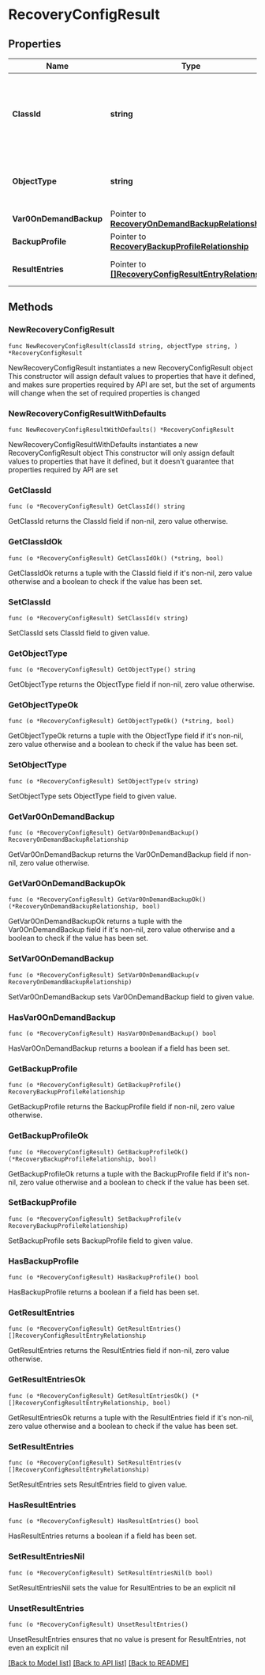 # RecoveryConfigResult

## Properties

Name | Type | Description | Notes
------------ | ------------- | ------------- | -------------
**ClassId** | **string** | The fully-qualified name of the instantiated, concrete type. This property is used as a discriminator to identify the type of the payload when marshaling and unmarshaling data. | [default to "recovery.ConfigResult"]
**ObjectType** | **string** | The fully-qualified name of the instantiated, concrete type. The value should be the same as the &#39;ClassId&#39; property. | [default to "recovery.ConfigResult"]
**Var0OnDemandBackup** | Pointer to [**RecoveryOnDemandBackupRelationship**](recovery.OnDemandBackup.Relationship.md) |  | [optional] 
**BackupProfile** | Pointer to [**RecoveryBackupProfileRelationship**](recovery.BackupProfile.Relationship.md) |  | [optional] 
**ResultEntries** | Pointer to [**[]RecoveryConfigResultEntryRelationship**](RecoveryConfigResultEntryRelationship.md) | An array of relationships to recoveryConfigResultEntry resources. | [optional] 

## Methods

### NewRecoveryConfigResult

`func NewRecoveryConfigResult(classId string, objectType string, ) *RecoveryConfigResult`

NewRecoveryConfigResult instantiates a new RecoveryConfigResult object
This constructor will assign default values to properties that have it defined,
and makes sure properties required by API are set, but the set of arguments
will change when the set of required properties is changed

### NewRecoveryConfigResultWithDefaults

`func NewRecoveryConfigResultWithDefaults() *RecoveryConfigResult`

NewRecoveryConfigResultWithDefaults instantiates a new RecoveryConfigResult object
This constructor will only assign default values to properties that have it defined,
but it doesn't guarantee that properties required by API are set

### GetClassId

`func (o *RecoveryConfigResult) GetClassId() string`

GetClassId returns the ClassId field if non-nil, zero value otherwise.

### GetClassIdOk

`func (o *RecoveryConfigResult) GetClassIdOk() (*string, bool)`

GetClassIdOk returns a tuple with the ClassId field if it's non-nil, zero value otherwise
and a boolean to check if the value has been set.

### SetClassId

`func (o *RecoveryConfigResult) SetClassId(v string)`

SetClassId sets ClassId field to given value.


### GetObjectType

`func (o *RecoveryConfigResult) GetObjectType() string`

GetObjectType returns the ObjectType field if non-nil, zero value otherwise.

### GetObjectTypeOk

`func (o *RecoveryConfigResult) GetObjectTypeOk() (*string, bool)`

GetObjectTypeOk returns a tuple with the ObjectType field if it's non-nil, zero value otherwise
and a boolean to check if the value has been set.

### SetObjectType

`func (o *RecoveryConfigResult) SetObjectType(v string)`

SetObjectType sets ObjectType field to given value.


### GetVar0OnDemandBackup

`func (o *RecoveryConfigResult) GetVar0OnDemandBackup() RecoveryOnDemandBackupRelationship`

GetVar0OnDemandBackup returns the Var0OnDemandBackup field if non-nil, zero value otherwise.

### GetVar0OnDemandBackupOk

`func (o *RecoveryConfigResult) GetVar0OnDemandBackupOk() (*RecoveryOnDemandBackupRelationship, bool)`

GetVar0OnDemandBackupOk returns a tuple with the Var0OnDemandBackup field if it's non-nil, zero value otherwise
and a boolean to check if the value has been set.

### SetVar0OnDemandBackup

`func (o *RecoveryConfigResult) SetVar0OnDemandBackup(v RecoveryOnDemandBackupRelationship)`

SetVar0OnDemandBackup sets Var0OnDemandBackup field to given value.

### HasVar0OnDemandBackup

`func (o *RecoveryConfigResult) HasVar0OnDemandBackup() bool`

HasVar0OnDemandBackup returns a boolean if a field has been set.

### GetBackupProfile

`func (o *RecoveryConfigResult) GetBackupProfile() RecoveryBackupProfileRelationship`

GetBackupProfile returns the BackupProfile field if non-nil, zero value otherwise.

### GetBackupProfileOk

`func (o *RecoveryConfigResult) GetBackupProfileOk() (*RecoveryBackupProfileRelationship, bool)`

GetBackupProfileOk returns a tuple with the BackupProfile field if it's non-nil, zero value otherwise
and a boolean to check if the value has been set.

### SetBackupProfile

`func (o *RecoveryConfigResult) SetBackupProfile(v RecoveryBackupProfileRelationship)`

SetBackupProfile sets BackupProfile field to given value.

### HasBackupProfile

`func (o *RecoveryConfigResult) HasBackupProfile() bool`

HasBackupProfile returns a boolean if a field has been set.

### GetResultEntries

`func (o *RecoveryConfigResult) GetResultEntries() []RecoveryConfigResultEntryRelationship`

GetResultEntries returns the ResultEntries field if non-nil, zero value otherwise.

### GetResultEntriesOk

`func (o *RecoveryConfigResult) GetResultEntriesOk() (*[]RecoveryConfigResultEntryRelationship, bool)`

GetResultEntriesOk returns a tuple with the ResultEntries field if it's non-nil, zero value otherwise
and a boolean to check if the value has been set.

### SetResultEntries

`func (o *RecoveryConfigResult) SetResultEntries(v []RecoveryConfigResultEntryRelationship)`

SetResultEntries sets ResultEntries field to given value.

### HasResultEntries

`func (o *RecoveryConfigResult) HasResultEntries() bool`

HasResultEntries returns a boolean if a field has been set.

### SetResultEntriesNil

`func (o *RecoveryConfigResult) SetResultEntriesNil(b bool)`

 SetResultEntriesNil sets the value for ResultEntries to be an explicit nil

### UnsetResultEntries
`func (o *RecoveryConfigResult) UnsetResultEntries()`

UnsetResultEntries ensures that no value is present for ResultEntries, not even an explicit nil

[[Back to Model list]](../README.md#documentation-for-models) [[Back to API list]](../README.md#documentation-for-api-endpoints) [[Back to README]](../README.md)


